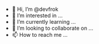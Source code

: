 - 👋 Hi, I’m @devfrok
- 👀 I’m interested in ...
- 🌱 I’m currently learning ...
- 💞️ I’m looking to collaborate on ...
- 📫 How to reach me ...

<!---
devfrok/devfrok is a ✨ special ✨ repository because its `README.md` (this file) appears on your GitHub profile.
You can click the Preview link to take a look at your changes.
--->
